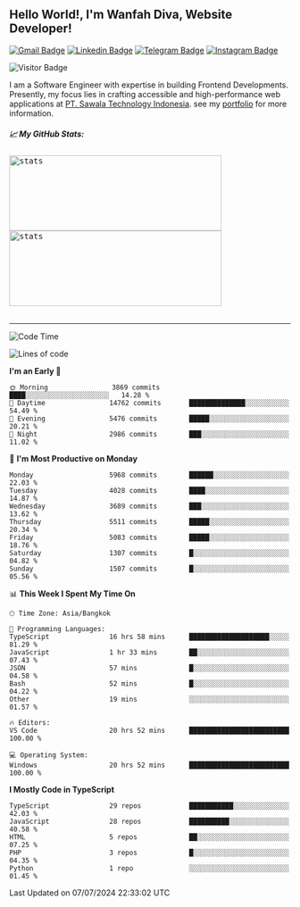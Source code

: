 ## Hello World!, I'm Wanfah Diva, Website Developer!

[![Gmail Badge](https://img.shields.io/badge/-Gmail-white?style=plastic&logo=Gmail&link=mailto:aditputrafirmansyah@gmail.com)](mailto:wanfahdivaa@gmail.com)
[![Linkedin Badge](https://img.shields.io/badge/-LinkedIn-blue?style=plastic&logo=Linkedin&link=https://www.linkedin.com/in/aditputrafirmansyah/)](https://www.linkedin.com/in/wanfahdiva/)
[![Telegram Badge](https://img.shields.io/badge/-Telegram-blue?style=plastic&logo=telegram&link=https://t.me/Adithya_13)](https://t.me/wanfahdiva)
[![Instagram Badge](https://img.shields.io/badge/-Instagram-white?style=plastic&logo=instagram&link=https://www.instagram.com/adithya_firmansyahputra/)](https://www.instagram.com/wnfhdva/)

![Visitor Badge](https://visitor-badge.laobi.icu/badge?page_id=wanfahdiva.wanfahdiva)

<p>
I am a Software Engineer with expertise in building Frontend Developments.
Presently, my focus lies in crafting accessible and high-performance web applications at  <a href="https://sawala/tech" target="_blank">PT. Sawala Technology Indonesia</a>. see my <a href="https://wanfahdiva.me" target="_blank">portfolio</a> for more information.
</p>

<h5 align="left">
  
📈 **My GitHub Stats:**

</h5>

<div align="left">
<kbd>
    <img height="135em" width="380em" alt="stats" src="https://github-readme-streak-stats.herokuapp.com?user=wanfahdiva&theme=tokyonight_duo&hide_border=true&dates=27DDC9" />
</kbd>
<kbd>
    <img height="135em" width="380em" alt="stats" src="https://github-readme-activity-graph.vercel.app/graph?username=wanfahdiva&theme=react&hide_title=true"></kbd>
</div>

<br />

---

<!--START_SECTION:waka-->
![Code Time](http://img.shields.io/badge/Code%20Time-751%20hrs%2030%20mins-blue)

![Lines of code](https://img.shields.io/badge/From%20Hello%20World%20I%27ve%20Written-18.8%20million%20lines%20of%20code-blue)

**I'm an Early 🐤** 

```text
🌞 Morning                3869 commits        ████░░░░░░░░░░░░░░░░░░░░░   14.28 % 
🌆 Daytime                14762 commits       ██████████████░░░░░░░░░░░   54.49 % 
🌃 Evening                5476 commits        █████░░░░░░░░░░░░░░░░░░░░   20.21 % 
🌙 Night                  2986 commits        ███░░░░░░░░░░░░░░░░░░░░░░   11.02 % 
```
📅 **I'm Most Productive on Monday** 

```text
Monday                   5968 commits        ██████░░░░░░░░░░░░░░░░░░░   22.03 % 
Tuesday                  4028 commits        ████░░░░░░░░░░░░░░░░░░░░░   14.87 % 
Wednesday                3689 commits        ███░░░░░░░░░░░░░░░░░░░░░░   13.62 % 
Thursday                 5511 commits        █████░░░░░░░░░░░░░░░░░░░░   20.34 % 
Friday                   5083 commits        █████░░░░░░░░░░░░░░░░░░░░   18.76 % 
Saturday                 1307 commits        █░░░░░░░░░░░░░░░░░░░░░░░░   04.82 % 
Sunday                   1507 commits        █░░░░░░░░░░░░░░░░░░░░░░░░   05.56 % 
```


📊 **This Week I Spent My Time On** 

```text
🕑︎ Time Zone: Asia/Bangkok

💬 Programming Languages: 
TypeScript               16 hrs 58 mins      ████████████████████░░░░░   81.29 % 
JavaScript               1 hr 33 mins        ██░░░░░░░░░░░░░░░░░░░░░░░   07.43 % 
JSON                     57 mins             █░░░░░░░░░░░░░░░░░░░░░░░░   04.58 % 
Bash                     52 mins             █░░░░░░░░░░░░░░░░░░░░░░░░   04.22 % 
Other                    19 mins             ░░░░░░░░░░░░░░░░░░░░░░░░░   01.57 % 

🔥 Editors: 
VS Code                  20 hrs 52 mins      █████████████████████████   100.00 % 

💻 Operating System: 
Windows                  20 hrs 52 mins      █████████████████████████   100.00 % 
```

**I Mostly Code in TypeScript** 

```text
TypeScript               29 repos            ███████████░░░░░░░░░░░░░░   42.03 % 
JavaScript               28 repos            ██████████░░░░░░░░░░░░░░░   40.58 % 
HTML                     5 repos             ██░░░░░░░░░░░░░░░░░░░░░░░   07.25 % 
PHP                      3 repos             █░░░░░░░░░░░░░░░░░░░░░░░░   04.35 % 
Python                   1 repo              ░░░░░░░░░░░░░░░░░░░░░░░░░   01.45 % 
```




 Last Updated on 07/07/2024 22:33:02 UTC
<!--END_SECTION:waka-->
